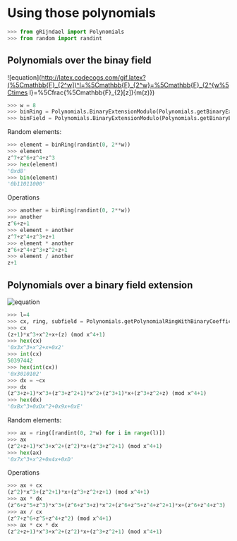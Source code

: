 Using those polynomials
=======================

```python
>>> from gRijndael import Polynomials
>>> from random import randint
```

Polynomials over the binay field
--------------------------------

![equation](http://latex.codecogs.com/gif.latex?(%5Cmathbb{F}_{2^w])^l=%5Cmathbb{F}_{2^w}=%5Cmathbb{F}_{2^{w%5Ctimes l}=%5Cfrac{%5Cmathbb{F}_{2}[z]}{m(z)})

```python
>>> w = 8
>>> binRing = Polynomials.BinaryExtensionModulo(Polynomials.getBinaryExtensionRingModulo(w))
>>> binField = Polynomials.BinaryExtensionModulo(Polynomials.getBinaryExtensionFieldModulo(w))
```

Random elements:

```python
>>> element = binRing(randint(0, 2**w))
>>> element
z^7+z^6+z^4+z^3
>>> hex(element)
'0xd8'
>>> bin(element)
'0b11011000'
```

Operations

```python
>>> another = binRing(randint(0, 2**w))
>>> another
z^6+z+1
>>> element + another
z^7+z^4+z^3+z+1
>>> element * another
z^6+z^4+z^3+z^2+z+1
>>> element / another
z+1
```

Polynomials over a binary field extension
-----------------------------------------

![equation](http://latex.codecogs.com/gif.latex?%5Cmathbb{F}_{2^{w^l}}=%5Cfrac{%5Cmathbb{F}_{2^w}[x]}{l(x)})

```python
>>> l=4
>>> cx, ring, subfield = Polynomials.getPolynomialRingWithBinaryCoefficients(l, w)
>>> cx
(z+1)*x^3+x^2+x+(z) (mod x^4+1)
>>> hex(cx)
'0x3x^3+x^2+x+0x2'
>>> int(cx)
50397442
>>> hex(int(cx))
'0x3010102'
>>> dx = ~cx
>>> dx
(z^3+z+1)*x^3+(z^3+z^2+1)*x^2+(z^3+1)*x+(z^3+z^2+z) (mod x^4+1)
>>> hex(dx)
'0xBx^3+0xDx^2+0x9x+0xE'
```

Random elements:

```python
>>> ax = ring([randint(0, 2*w) for i in range(l)])
>>> ax
(z^2+z+1)*x^3+x^2+(z^2)*x+(z^3+z^2+1) (mod x^4+1)
>>> hex(ax)
'0x7x^3+x^2+0x4x+0xD'
```

Operations

```python
>>> ax + cx
(z^2)*x^3+(z^2+1)*x+(z^3+z^2+z+1) (mod x^4+1)
>>> ax * dx
(z^6+z^5+z^3)*x^3+(z^6+z^3+z)*x^2+(z^6+z^5+z^4+z^2+1)*x+(z^6+z^4+z^3) (mod x^4+1)
>>> ax / cx
(z^7+z^6+z^5+z^4+z^2) (mod x^4+1)
>>> ax * cx * dx
(z^2+z+1)*x^3+x^2+(z^2)*x+(z^3+z^2+1) (mod x^4+1)
```

